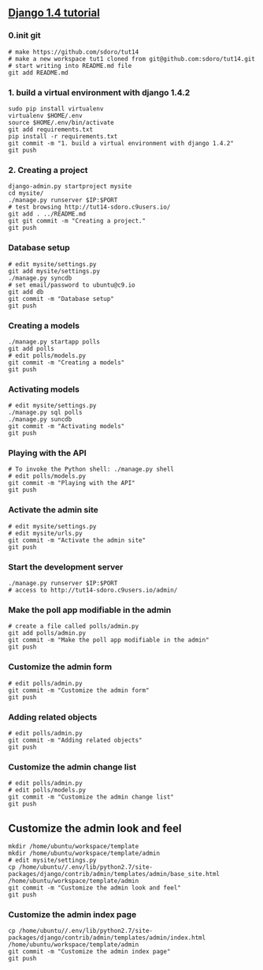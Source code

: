## [Django 1.4 tutorial](https://docs.djangoproject.com/en/1.4/intro/tutorial04/)

### 0.init git

    # make https://github.com/sdoro/tut14
    # make a new workspace tut1 cloned from git@github.com:sdoro/tut14.git
    # start writing into README.md file
    git add README.md
    
### 1. build a virtual environment with django 1.4.2

    sudo pip install virtualenv
    virtualenv $HOME/.env
    source $HOME/.env/bin/activate
    git add requirements.txt
    pip install -r requirements.txt
    git commit -m "1. build a virtual environment with django 1.4.2"
    git push

### 2. Creating a project

    django-admin.py startproject mysite
    cd mysite/
    ./manage.py runserver $IP:$PORT
    # test browsing http://tut14-sdoro.c9users.io/
    git add . ../README.md
    git git commit -m "Creating a project."
    git push

### Database setup

    # edit mysite/settings.py
    git add mysite/settings.py
    ./manage.py syncdb
    # set email/password to ubuntu@c9.io
    git add db
    git commit -m "Database setup"
    git push

### Creating a models

    ./manage.py startapp polls
    git add polls
    # edit polls/models.py
    git commit -m "Creating a models"
    git push

### Activating models

    # edit mysite/settings.py
    ./manage.py sql polls
    ./manage.py suncdb
    git commit -m "Activating models"
    git push

### Playing with the API

    # To invoke the Python shell: ./manage.py shell
    # edit polls/models.py
    git commit -m "Playing with the API"
    git push

### Activate the admin site

    # edit mysite/settings.py
    # edit mysite/urls.py
    git commit -m "Activate the admin site"
    git push

### Start the development server

    ./manage.py runserver $IP:$PORT
    # access to http://tut14-sdoro.c9users.io/admin/

### Make the poll app modifiable in the admin

    # create a file called polls/admin.py
    git add polls/admin.py
    git commit -m "Make the poll app modifiable in the admin"
    git push

### Customize the admin form

    # edit polls/admin.py
    git commit -m "Customize the admin form"
    git push

### Adding related objects

    # edit polls/admin.py
    git commit -m "Adding related objects"
    git push

### Customize the admin change list

    # edit polls/admin.py
    # edit polls/models.py
    git commit -m "Customize the admin change list"
    git push

## Customize the admin look and feel

    mkdir /home/ubuntu/workspace/template
    mkdir /home/ubuntu/workspace/template/admin
    # edit mysite/settings.py
    cp /home/ubuntu//.env/lib/python2.7/site-packages/django/contrib/admin/templates/admin/base_site.html /home/ubuntu/workspace/template/admin
    git commit -m "Customize the admin look and feel"
    git push

### Customize the admin index page

    cp /home/ubuntu//.env/lib/python2.7/site-packages/django/contrib/admin/templates/admin/index.html /home/ubuntu/workspace/template/admin
    git commit -m "Customize the admin index page"
    git push
